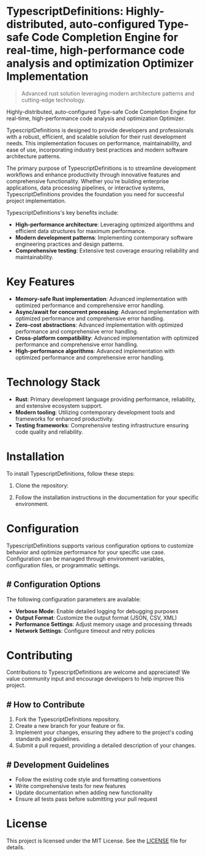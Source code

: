 <!-- fallback_TypescriptDefinitions_20251001183625_56393 -->

# TypescriptDefinitions: Highly-distributed, auto-configured Type-safe Code Completion Engine for real-time, high-performance code analysis and optimization Optimizer Implementation
> Advanced rust solution leveraging modern architecture patterns and cutting-edge technology.

Highly-distributed, auto-configured Type-safe Code Completion Engine for real-time, high-performance code analysis and optimization Optimizer.

TypescriptDefinitions is designed to provide developers and professionals with a robust, efficient, and scalable solution for their rust development needs. This implementation focuses on performance, maintainability, and ease of use, incorporating industry best practices and modern software architecture patterns.

The primary purpose of TypescriptDefinitions is to streamline development workflows and enhance productivity through innovative features and comprehensive functionality. Whether you're building enterprise applications, data processing pipelines, or interactive systems, TypescriptDefinitions provides the foundation you need for successful project implementation.

TypescriptDefinitions's key benefits include:

* **High-performance architecture**: Leveraging optimized algorithms and efficient data structures for maximum performance.
* **Modern development patterns**: Implementing contemporary software engineering practices and design patterns.
* **Comprehensive testing**: Extensive test coverage ensuring reliability and maintainability.

# Key Features

* **Memory-safe Rust implementation**: Advanced implementation with optimized performance and comprehensive error handling.
* **Async/await for concurrent processing**: Advanced implementation with optimized performance and comprehensive error handling.
* **Zero-cost abstractions**: Advanced implementation with optimized performance and comprehensive error handling.
* **Cross-platform compatibility**: Advanced implementation with optimized performance and comprehensive error handling.
* **High-performance algorithms**: Advanced implementation with optimized performance and comprehensive error handling.

# Technology Stack

* **Rust**: Primary development language providing performance, reliability, and extensive ecosystem support.
* **Modern tooling**: Utilizing contemporary development tools and frameworks for enhanced productivity.
* **Testing frameworks**: Comprehensive testing infrastructure ensuring code quality and reliability.

# Installation

To install TypescriptDefinitions, follow these steps:

1. Clone the repository:


2. Follow the installation instructions in the documentation for your specific environment.

# Configuration

TypescriptDefinitions supports various configuration options to customize behavior and optimize performance for your specific use case. Configuration can be managed through environment variables, configuration files, or programmatic settings.

## # Configuration Options

The following configuration parameters are available:

* **Verbose Mode**: Enable detailed logging for debugging purposes
* **Output Format**: Customize the output format (JSON, CSV, XML)
* **Performance Settings**: Adjust memory usage and processing threads
* **Network Settings**: Configure timeout and retry policies

# Contributing

Contributions to TypescriptDefinitions are welcome and appreciated! We value community input and encourage developers to help improve this project.

## # How to Contribute

1. Fork the TypescriptDefinitions repository.
2. Create a new branch for your feature or fix.
3. Implement your changes, ensuring they adhere to the project's coding standards and guidelines.
4. Submit a pull request, providing a detailed description of your changes.

## # Development Guidelines

* Follow the existing code style and formatting conventions
* Write comprehensive tests for new features
* Update documentation when adding new functionality
* Ensure all tests pass before submitting your pull request

# License

This project is licensed under the MIT License. See the [LICENSE](https://github.com/weiquan98/TypescriptDefinitions/blob/main/LICENSE) file for details.
